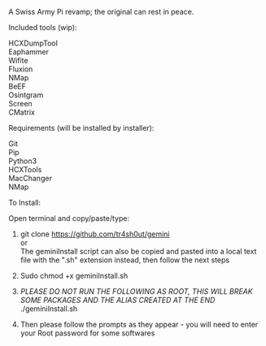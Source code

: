 A Swiss Army Pi revamp; the original can rest in peace.<br/>

Included tools (wip):<br/>

HCXDumpTool<br/>
Eaphammer<br/>
Wifite<br/>
Fluxion<br/>
NMap<br/>
BeEF<br/>
Osintgram<br/>
Screen<br/>
CMatrix<br/>



Requirements (will be installed by installer):<br/>

Git<br/>
Pip<br/>
Python3<br/>
HCXTools<br/>
MacChanger<br/>
NMap<br/>


To Install:<br/>

Open terminal and copy/paste/type:<br/>
1. git clone https://github.com/tr4sh0ut/gemini<br/>
or<br/>
The geminiInstall script can also be copied and pasted into a local text file with the ".sh" extension instead, then follow the next steps<br/>

2. Sudo chmod +x geminiInstall.sh<br/>

3. *PLEASE DO NOT RUN THE FOLLOWING AS ROOT, THIS WILL BREAK SOME PACKAGES AND THE ALIAS CREATED AT THE END*<br/>
./geminiInstall.sh<br/>

4. Then please follow the prompts as they appear - you will need to enter your Root password for some softwares<br/>
